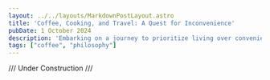 ```yaml
---
layout: ../../layouts/MarkdownPostLayout.astro
title: 'Coffee, Cooking, and Travel: A Quest for Inconvenience'
pubDate: 1 October 2024
description: 'Embarking on a journey to prioritize living over convenience.'
tags: ["coffee", "philosophy"]
---
```


/// Under Construction ///
